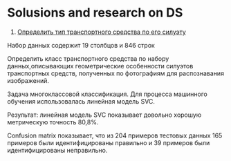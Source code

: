 # Solusions and research on DS

1.   [Определить тип транспортного средства по его силуэту](https://github.com/Mamaeva-Bariyat/Data-exploration/blob/main/Vehicles/vehicles_Practice.ipynb)
   
Набор данных содержит 19 столбцов и 846 строк<p>
Определить класс транспортного средства по набору данных,описывающих геометрические особенности силуэтов транспортных средств,
полученных по фотографиям для распознавания изображений.<p>
Задача многоклассовой классификация. Для процесса машинного обучения использовалась линейная модель SVC.<p>
Результат: линейная модель SVC показывает довольно хорошую метрическую точность 80,8%.<p>
Confusion matrix показывает, что из 204 примеров тестовых данных 165 примеров были идентифицированы правильно и 39 примеров были идентифицированы неправильно.<p>
  
   
